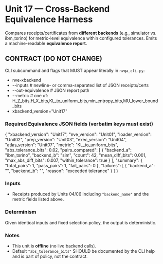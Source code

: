 # Unit 17 — Cross-Backend Equivalence Harness

Compares receipts/certificates from **different backends** (e.g., simulator vs. ibm_torino) for metric-level equivalence within configured tolerances. Emits a machine-readable **equivalence report**.

## CONTRACT (DO NOT CHANGE)

CLI subcommand and flags that MUST appear literally in `nvqa_cli.py`:
- nve-xbackend
- --inputs                 # newline- or comma-separated list of JSON receipts/certs
- --out-equivalence        # JSON report path
- --metric                 # one of: H_Z_bits,H_X_bits,KL_to_uniform_bits,min_entropy_bits,MU_lower_bound_bits
- xbackend_version="Unit17"

### Required Equivalence JSON fields (verbatim keys must exist)
{
  "xbackend_version": "Unit17",
  "nve_version": "Unit01",
  "loader_version": "Unit02",
  "prep_version": "Unit03",
  "exec_version": "Unit04",
  "atlas_version": "Unit07",
  "metric": "KL_to_uniform_bits",
  "abs_tolerance_bits": 0.02,
  "pairs_compared": [
    {
      "backend_a": "ibm_torino",
      "backend_b": "sim",
      "count": 42,
      "mean_diff_bits": 0.001,
      "max_abs_diff_bits": 0.007,
      "within_tolerance": true
    }
  ],
  "summary": {
    "total_pairs": 1,
    "pass_pairs": 1,
    "fail_pairs": 0
  },
  "failures": [
    {
      "backend_a": "",
      "backend_b": "",
      "reason": "exceeded tolerance"
    }
  ]
}

### Inputs
- Receipts produced by Units 04/06 including `"backend_name"` and the metric fields listed above.

### Determinism
Given identical inputs and fixed selection policy, the output is deterministic.

### Notes
- This unit is **offline** (no live backend calls).
- Default `"abs_tolerance_bits"` SHOULD be documented by the CLI help and is part of policy, not the contract.

